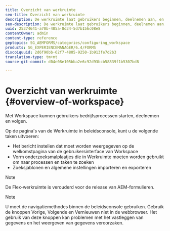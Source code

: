 ```yaml
---
title: Overzicht van werkruimte
seo-title: Overzicht van werkruimte
description: De werkruimte laat gebruikers beginnen, deelnemen aan, en bedrijfsprocessen volgen. Laten we meer weten over de werkruimte.
seo-description: De werkruimte laat gebruikers beginnen, deelnemen aan, en bedrijfsprocessen volgen. Laten we meer weten over de werkruimte.
uuid: 25374641-a70b-485a-8d34-5d7b156c08e8
contentOwner: admin
content-type: reference
geptopics: SG_AEMFORMS/categories/configuring_workspace
products: SG_EXPERIENCEMANAGER/6.4/FORMS
discoiquuid: 2d6f90bb-62f7-4805-9250-1b913fe7d2b3
translation-type: tm+mt
source-git-commit: d04e08e105bba2e6c92d93bcb58839f1b5307bd8

---
```



# Overzicht van werkruimte {#overview-of-workspace}

Met Workspace kunnen gebruikers bedrijfsprocessen starten, deelnemen en volgen.

Op de pagina&#39;s van de Werkruimte in beleidsconsole, kunt u de volgende taken uitvoeren:

* Het bericht instellen dat moet worden weergegeven op de welkomstpagina van de gebruikersinterface van Workspace
* Vorm onderzoeksmalplaatjes die in Werkruimte moeten worden gebruikt om naar processen en taken te zoeken
* Zoeksjablonen en algemene instellingen importeren en exporteren

>[!NOTE]
>
>De Flex-werkruimte is verouderd voor de release van AEM-formulieren.

>[!NOTE]
>
>U moet de navigatiemethodes binnen de beleidsconsole gebruiken. Gebruik de knoppen Vorige, Volgende en Vernieuwen niet in de webbrowser. Het gebruik van deze knoppen kan problemen met het vastleggen van gegevens en het weergeven van gegevens veroorzaken.

